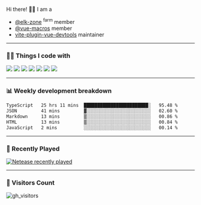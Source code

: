 Hi there! 👋🏻 I am a

- [@elk-zone](https://github.com/elk-zone) <sup>farm</sup> member
- [@vue-macros](https://github.com/vue-macros) member
- [vite-plugin-vue-devtools](https://github.com/webfansplz/vite-plugin-vue-devtools) maintainer

<hr>

### 🧑‍💻 Things I code with

<code><a href="https://github.com/vuejs/core"><img src="https://api.iconify.design/logos:vue.svg" /></a></code> 
<code><a href="https://github.com/vitejs/vite"><img src="https://api.iconify.design/logos:vitejs.svg" /></a></code> 
<code><a href="https://github.com/solidjs/solid"><img src="https://api.iconify.design/logos:solidjs-icon.svg" /></a></code> 
<code><a href="https://github.com/microsoft/TypeScript"><img src="https://api.iconify.design/logos:typescript-icon.svg" /></a></code>
<code><a href="https://github.com/unocss/unocss"><img src="https://api.iconify.design/logos:unocss.svg" /></a></code> 
<code><a href="https://github.com/rust-lang/rust"><img src="https://api.iconify.design/logos:rust.svg" /></a></code>
<code><a href="https://threejs.org/"><img src="https://api.iconify.design/logos:threejs.svg" /></a></code>
<hr>

### 📊 Weekly development breakdown

<!--START_SECTION:waka-->

```txt
TypeScript   25 hrs 11 mins  ████████████████████████░   95.48 %
JSON         41 mins         ▓░░░░░░░░░░░░░░░░░░░░░░░░   02.60 %
Markdown     13 mins         ▒░░░░░░░░░░░░░░░░░░░░░░░░   00.86 %
HTML         13 mins         ▒░░░░░░░░░░░░░░░░░░░░░░░░   00.84 %
JavaScript   2 mins          ░░░░░░░░░░░░░░░░░░░░░░░░░   00.14 %
```

<!--END_SECTION:waka-->

<hr>

### 🎵 Recently Played

[![Netease recently played](https://netease-recent-profile.vercel.app/?id=297303604&show_percent=1&size=60)](https://netease-recent-profile.vercel.app/?id=297303604&show_percent=1&size=60)

<hr>

### 👀 Visitors Count

![gh_visitors](https://profile-counter.glitch.me/alexzhang1030/count.svg)
